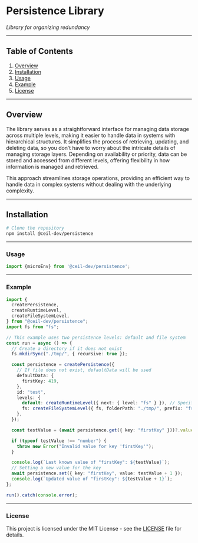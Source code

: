 # Persistence Library

_Library for organizing redundancy_

---

## Table of Contents

1. [Overview](#overview)
2. [Installation](#installation)
3. [Usage](#usage)
4. [Example](#example)
5. [License](#license)

---

## Overview

The library serves as a straightforward interface for managing data storage across multiple levels, making it easier to handle data in systems with hierarchical structures. It simplifies the process of retrieving, updating, and deleting data, so you don’t have to worry about the intricate details of managing storage layers. Depending on availability or priority, data can be stored and accessed from different levels, offering flexibility in how information is managed and retrieved.

This approach streamlines storage operations, providing an efficient way to handle data in complex systems without dealing with the underlying complexity.

---

## Installation

```bash
# Clone the repository
npm install @ceil-dev/persistence
```

---

### Usage

```javascript
import {microEnv} from '@ceil-dev/persistence';
```

---

### Example

```typescript
import {
  createPersistence,
  createRuntimeLevel,
  createFileSystemLevel,
} from "@ceil-dev/persistence";
import fs from "fs";

// This example uses two persistence levels: default and file system
const run = async () => {
  // Create a directory if it does not exist
  fs.mkdirSync("./tmp/", { recursive: true });

  const persistence = createPersistence({
    // If file does not exist, defaultData will be used
    defaultData: {
      firstKey: 419,
    },
    id: "test",
    levels: {
      default: createRuntimeLevel({ next: { level: "fs" } }), // Specifying file system level as the next level after default
      fs: createFileSystemLevel({ fs, folderPath: "./tmp/", prefix: "fs_" }),
    },
  });

  const testValue = (await persistence.get({ key: "firstKey" }))?.value;

  if (typeof testValue !== "number") {
    throw new Error("Invalid value for key 'firstKey'");
  }

  console.log(`Last known value of "firstKey": ${testValue}`);
  // Setting a new value for the key
  await persistence.set({ key: "firstKey", value: testValue + 1 });
  console.log(`Updated value of "firstKey": ${testValue + 1}`);
};

run().catch(console.error);
```

---

### License

This project is licensed under the MIT License - see the [LICENSE](LICENSE) file for details.
